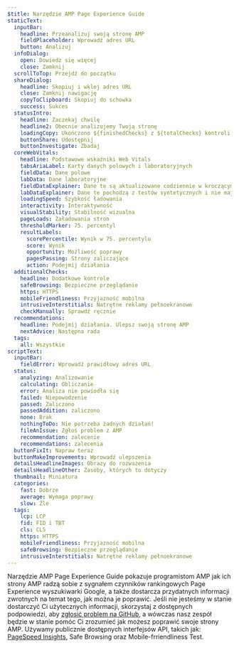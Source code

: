 ```yaml
---
$title: Narzędzie AMP Page Experience Guide
staticText:
  inputBar:
    headline: Przeanalizuj swoją stronę AMP
    fieldPlaceholder: Wprowadź adres URL
    button: Analizuj
  infoDialog:
    open: Dowiedz się więcej
    close: Zamknij
  scrollToTop: Przejdź do początku
  shareDialog:
    headline: Skopiuj i wklej adres URL
    close: Zamknij nawigację
    copyToClipboard: Skopiuj do schowka
    success: Sukces
  statusIntro:
    headline: Zaczekaj chwilę
    headline2: Obecnie analizujemy Twoją stronę
    loadingCopy: Ukończono ${finishedChecks} z ${totalChecks} kontroli
    buttonShare: Udostępnij
    buttonInvestigate: Zbadaj
  coreWebVitals:
    headline: Podstawowe wskaźniki Web Vitals
    tabsAriaLabel: Karty danych polowych i laboratoryjnych
    fieldData: Dane polowe
    labData: Dane laboratoryjne
    fieldDataExplainer: Dane te są aktualizowane codziennie w kroczącym okresie 28-dniowym.
    labDataExplainer: Dane te pochodzą z testów syntetycznych i nie mają wpływu na działanie strony.
    loadingSpeed: Szybkość ładowania
    interactivity: Interaktywność
    visualStability: Stabilność wizualna
    pageLoads: Załadowania stron
    thresholdMarker: 75. percentyl
    resultLabels:
      scorePercentile: Wynik w 75. percentylu
      score: Wynik
      opportunity: Możliwość poprawy
      pagesPassing: Strony zaliczające
      action: Podejmij działania
  additionalChecks:
    headline: Dodatkowe kontrole
    safeBrowsing: Bezpieczne przeglądanie
    https: HTTPS
    mobileFriendliness: Przyjazność mobilna
    intrusiveInterstitials: Natrętne reklamy pełnoekranowe
    checkManually: Sprawdź ręcznie
  recommendations:
    headline: Podejmij działania. Ulepsz swoją stronę AMP
    nextAdvice: Następna rada
  tags:
    all: Wszystkie
scriptText:
  inputBar:
    fieldError: Wprowadź prawidłowy adres URL
  status:
    analyzing: Analizowanie
    calculating: Obliczanie
    error: Analiza nie powiodła się
    failed: Niepowodzenie
    passed: Zaliczono
    passedAddition: zaliczono
    none: Brak
    nothingToDo: Nie potrzeba żadnych działań!
    fileAnIssue: Zgłoś problem z AMP
    recommendation: zalecenie
    recommendations: zalecenia
  buttonFixIt: Napraw teraz
  buttonMakeImprovements: Wprowadź ulepszenia
  detailsHeadlineImages: Obrazy do rozważenia
  detailsHeadlineOther: Zasoby, których to dotyczy
  thumbnail: Miniatura
  categories:
    fast: Dobrze
    average: Wymaga poprawy
    slow: Źle
  tags:
    lcp: LCP
    fid: FID i TBT
    cls: CLS
    https: HTTPS
    mobileFriendliness: Przyjazność mobilna
    safeBrowsing: Bezpieczne przeglądanie
    intrusiveInterstitials: Natrętne reklamy pełnoekranowe
---
```


Narzędzie AMP Page Experience Guide pokazuje programistom AMP jak ich strony AMP radzą sobie z sygnałem czynników rankingowych Page Experience wyszukiwarki Google, a także dostarcza przydatnych informacji zwrotnych na temat tego, jak można je poprawić. Jeśli nie jesteśmy w stanie dostarczyć Ci użytecznych informacji, skorzystaj z dostępnych podpowiedzi, aby [zgłosić problem na GitHub](https://github.com/ampproject/amphtml/issues/new?assignees=&labels=Type:+Page+experience&template=page-experience.md&title=Page+experience+issue), a wówczas nasz zespół będzie w stanie pomóc Ci zrozumieć jak możesz poprawić swoje strony AMP. Używamy publicznie dostępnych interfejsów API, takich jak: [PageSpeed Insights](https://developers.google.com/speed/pagespeed/insights/), <a>Safe Browsing</a> oraz <a>Mobile-frriendliness Test</a>.
